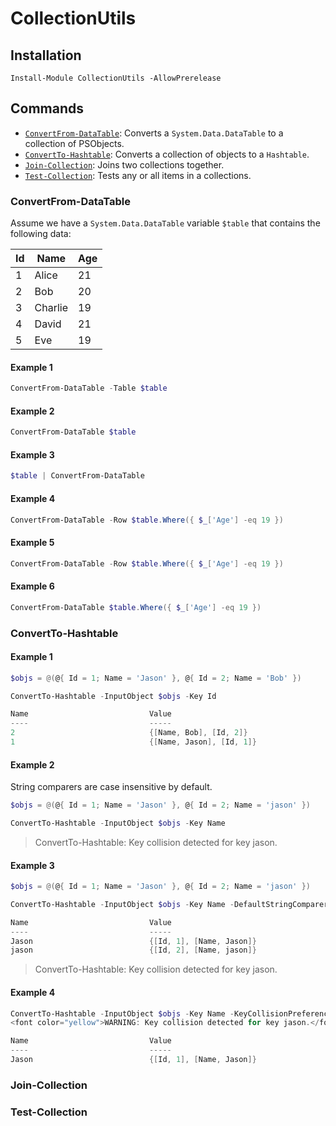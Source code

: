 # CollectionUtils

## Installation

`Install-Module CollectionUtils -AllowPrerelease`

## Commands

- [`ConvertFrom-DataTable`](###ConvertFrom-DataTable): Converts a `System.Data.DataTable` to a collection of PSObjects.
- [`ConvertTo-Hashtable`](###ConvertTo-Hashtable): Converts a collection of objects to a `Hashtable`.
- [`Join-Collection`](###Join-Collection): Joins two collections together.
- [`Test-Collection`](###Test-Collection): Tests any or all items in a collections.

### ConvertFrom-DataTable

Assume we have a `System.Data.DataTable` variable `$table` that contains the following data:

| Id | Name    | Age |
|----|---------|-----|
| 1  | Alice   | 21  |
| 2  | Bob     | 20  |
| 3  | Charlie | 19  |
| 4  | David   | 21  |
| 5  | Eve     | 19  |

#### Example 1

```powershell
ConvertFrom-DataTable -Table $table
```

#### Example 2

```powershell
ConvertFrom-DataTable $table
```

#### Example 3

```powershell
$table | ConvertFrom-DataTable
```

#### Example 4

```powershell
ConvertFrom-DataTable -Row $table.Where({ $_['Age'] -eq 19 })
```

#### Example 5

```powershell
ConvertFrom-DataTable -Row $table.Where({ $_['Age'] -eq 19 })
```

#### Example 6

```powershell
ConvertFrom-DataTable $table.Where({ $_['Age'] -eq 19 })
```

### ConvertTo-Hashtable

#### Example 1

```powershell
$objs = @(@{ Id = 1; Name = 'Jason' }, @{ Id = 2; Name = 'Bob' })

ConvertTo-Hashtable -InputObject $objs -Key Id

Name                           Value
----                           -----
2                              {[Name, Bob], [Id, 2]}
1                              {[Name, Jason], [Id, 1]}
```

#### Example 2

String comparers are case insensitive by default.

```powershell
$objs = @(@{ Id = 1; Name = 'Jason' }, @{ Id = 2; Name = 'jason' })

ConvertTo-Hashtable -InputObject $objs -Key Name
```

> ConvertTo-Hashtable: Key collision detected for key jason.

#### Example 3


```powershell
$objs = @(@{ Id = 1; Name = 'Jason' }, @{ Id = 2; Name = 'jason' })

ConvertTo-Hashtable -InputObject $objs -Key Name -DefaultStringComparer ([StringComparer]::Ordinal)

Name                           Value
----                           -----
Jason                          {[Id, 1], [Name, Jason]}
jason                          {[Id, 2], [Name, jason]}
```

> ConvertTo-Hashtable: Key collision detected for key jason.

#### Example 4

```powershell
ConvertTo-Hashtable -InputObject $objs -Key Name -KeyCollisionPreference Warn
<font color="yellow">WARNING: Key collision detected for key jason.</font>

Name                           Value
----                           -----
Jason                          {[Id, 1], [Name, Jason]}
```


### Join-Collection

### Test-Collection
